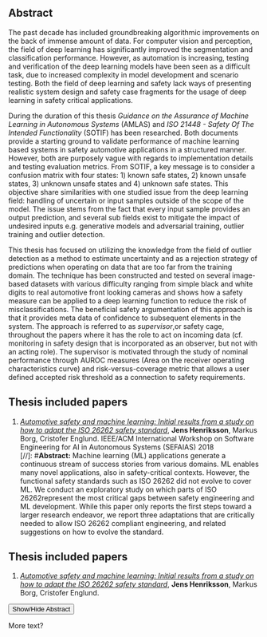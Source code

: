 ## Abstract
The past decade has included groundbreaking algorithmic improvements on the back of immense amount of data. For computer vision and perception, the field of deep learning has significantly improved the segmentation and classification performance. However, as automation is increasing, testing and verification of the deep learning models have been seen as a difficult task, due to increased complexity in model development and scenario testing. Both the field of deep learning and safety lack ways of presenting realistic system design and safety case fragments for the usage of deep learning in safety critical applications. 

During the duration of this thesis _Guidance on the Assurance of Machine Learning in Autonomous Systems_ (AMLAS) and _ISO 21448 - Safety Of The Intended Functionality_ (SOTIF) has been researched. Both documents provide a starting ground to validate performance of machine learning based systems in safety automotive applications in a structured manner. However, both are purposely vague with regards to implementation details and testing evaluation metrics. From SOTIF, a key message is to consider a confusion matrix with four states: 1) known safe states, 2) known unsafe states, 3) unknown unsafe states and 4) unknown safe states. This objective share similarities with one studied issue from the deep learning field: handling of uncertain or input samples outside of the scope of the model. The issue stems from the fact that every input sample provides an output prediction, and several sub fields exist to mitigate the impact of undesired inputs e.g. generative models and adversarial training, outlier training and outlier detection. 

This thesis has focused on utilizing the knowledge from the field of outlier detection as a method to estimate uncertainty and as a rejection strategy of predictions when operating on data that are too far from the training domain. The technique has been constructed and tested on several image-based datasets with various difficulty ranging from simple black and white digits to real automotive front looking cameras and shows how a safety measure can be applied to a deep learning function to reduce the risk of misclassifications. The beneficial safety argumentation of this approach is that it provides meta data of confidence to subsequent elements in the system. 
The approach is referred to as _supervisor_,or safety cage, throughout the papers where it has the role to act on incoming data (cf. monitoring in safety design that is incorporated as an observer, but not with an acting role). The supervisor is motivated through the study of nominal performance through AUROC measures (Area on the receiver operating characteristics curve) and risk-versus-coverage metric that allows a user defined accepted risk threshold as a connection to safety requirements. 

## Thesis included papers
1. [*Automotive safety and machine learning: Initial results from a study on how to adapt the ISO 26262 safety standard*](http://mrksbrg.com/wp-content/uploads/preprints/2018_SEFAIAS_ISO26262.pdf), **Jens Henriksson**, Markus Borg, Cristofer Englund. IEEE/ACM International Workshop on Software Engineering for AI in Autonomous Systems (SEFAIAS) 2018  
[//]: #**Abstract:** Machine learning (ML) applications generate a continuous stream of success stories from various domains. ML enables many novel applications, also in safety-critical contexts. However, the functional safety standards such as ISO 26262 did not evolve to cover ML. We conduct an exploratory study on which parts of ISO 26262represent the most critical gaps between safety engineering and ML development. While this paper only reports the first steps toward a larger research endeavor, we report three adaptations that are critically needed to allow ISO 26262 compliant engineering, and related suggestions on how to evolve the standard.



## Thesis included papers

1. [*Automotive safety and machine learning: Initial results from a study on how to adapt the ISO 26262 safety standard*](http://mrksbrg.com/wp-content/uploads/preprints/2018_SEFAIAS_ISO26262.pdf), **Jens Henriksson**, Markus Borg, Cristofer Englund.

<div>
  <button onclick="toggleAbstract()">Show/Hide Abstract</button>
  <p id="abstract" style="display:none">Machine learning (ML) applications generate a continuous stream of success stories from various domains. ML enables many novel applications, also in safety-critical contexts. However, the functional safety standards such as ISO 26262 did not evolve to cover ML. We conduct an exploratory study on which parts of ISO 26262 represent the most critical gaps between safety engineering and ML development. While this paper only reports the first steps toward a larger research endeavor, we report three adaptations that are critically needed to allow ISO 26262 compliant engineering, and related suggestions on how to evolve the standard.</p>
</div>

<script>
function toggleAbstract() {
  var x = document.getElementById("abstract");
  if (x.style.display === "none") {
    x.style.display = "block";
  } else {
    x.style.display = "none";
  }
}
</script>




<!-- 
2. [*Towards Structured Evaluation of Deep Neural Network Supervisors*](https://arxiv.org/pdf/1903.01263.pdf), **Jens Henriksson**, Christian Berger, Markus Borg, Lars Tornberg, Cristofer Englund, Sankar Raman Sathyamoorthy, Stig Ursing. IEEE International Conference On Artificial Intelligence Testing (AITest) 2019  
**Abstract:** Deep Neural Networks (DNN) have improved the quality of several non-safety related products in the past years. However, before DNNs should be deployed to safety-critical applications, their robustness needs to be systematically analyzed. A common challenge for DNNs occurs when input is dissimilar to the training set, which might lead to high confidence predictions despite proper knowledge of the input. Several previous studies have proposed to complement DNNs with a supervisor that detects when inputs are outside the scope of the network. Most of these supervisors, however, are developed and tested for a selected scenario using a specific performance metric. In this work, we emphasize the need to assess and compare the performance of supervisors in a structured way. We present a framework constituted by four datasets organized in six test cases combined with seven evaluation metrics. The test cases provide varying complexity and include data from publicly available sources as well as a novel dataset consisting of images from simulated driving scenarios. The latter we plan to make publicly available. Our framework can be used to support DNN supervisor evaluation, which in turn could be used to motive development, validation, and deployment of DNNs in safety-critical applications.

3. [*Performance Analysis of Out-of-Distribution Detection on Trained Neural Networks*](https://arxiv.org/pdf/2204.12378.pdf), **Jens Henriksson**, Christian Berger, Markus Borg, Lars Tornberg, Sankar Raman Sathyamoorthy,  Cristofer Englund. Under review for a special track in Journal of Information and Software Technology 2020  
**Abstract:** Deep Neural Networks have shown great promise in various fields. However, before deploying these neural networks, the models need to be tested for robustness. One common challenge occurs when the model is exposed to samples outside of the intended operating domain, which can yield outputs with high confidence despite no prior knowledge of the input. **Objective:** The aim of this paper is to investigate how the performance of detecting out-of-distribution samples changes for outlier detection methods, as a deep neural network becomes better on training samples.  **Method:** Our experimental setup defines comparable metrics and datasets that reflect the most common setups in related work. The experimental setup allows for a fair comparison of supervisors, i.e methods with the goal of detecting out-of-distribution samples to a deep neural network. In order to enhance the comparison, four different deep neural networks are compared with three different supervisors during different stages of training, to detect when the performance of the supervisors begins to deteriorate. **Results:** We find that all supervisors has increased outlier detection performance as the quality of the model improves. However, we also find that all supervisors inherit a large variation in performance, which is affected by small variations in the network parameters, as well requiring parameter tuning. We observe that understanding the relationship between training results and supervisor performance is crucial to improve the model's robustness and to indicate, what input samples require further measures to improve the robustness of a DNN. **Conclusion:** Analysing Deep Neural Networks for robustness is a challenging task. We show that small variations in model parameters can have large impact on out-of-distribution detection performance. This kind of model behavior needs to be addressed to allow for safety argumentation of how deep neural networks shall be tested. 

4. [*Understanding the Impact of Edge Cases from Occluded Pedestrians for ML Systems*](https://arxiv.org/pdf/2204.12402.pdf), **Jens Henriksson**, Christian Berger, Stig Ursing. 2021 47th Euromicro Conference on Software Engineering and Advanced Applications 2021  
**Abstract:** Machine learning (ML)-enabled approaches are considered a substantial support technique of detection and classification of obstacles of traffic participants in self-driving vehicles. Major breakthroughs have been demonstrated the past few years, even covering complete end-to-end data processing chain from sensory inputs through perception and planning to vehicle control of acceleration, breaking and steering. YOLO (you-only-look-once) is a state-of-the-art perception neural network (NN) architecture providing object detection and classification through bounding box estimations on camera images. As the NN is trained on well annotated images, in this paper we study the variations of confidence levels from the NN when tested on hand-crafted occlusion added to a test set. We compare regular pedestrian detection to upper and lower body detection. Our findings show that the two NN using only partial information perform similarly well like the NN for the full body when the full body NN’s performance is 0.75 or better. Furthermore and as expected, the network, which is only trained on the lower half body is least prone to disturbances from occlusions of the upper half and vice versa.

5. [*Ergo, SMIRK is Safe: A Safety Case for a Machine Learning Component in a Pedestrian Automatic Emergency Brake System*](https://arxiv.org/pdf/2204.07874.pdf), Markus Borg, **Jens Henriksson**, Kasper Socha, Olof Lennartsson, Elias Sonnsjö Lönegren, Thanh Bui, Piotr Tomaszewski, Sankar Raman Sathyamoorthy, Sebastian Brink and Mahshid Helali Moghadam. Under review for a special track in Journal of Information and Software Technology 2022  
**Abstract:** Integration of Machine Learning (ML) components in critical applications introduces novel challenges for software certification and verification. New safety standards and technical guidelines are under development to support the safety of ML-based systems, e.g., ISO~21448 SOTIF for the automotive domain and the Assurance of Machine Learning for use in Autonomous Systems (AMLAS) framework. SOTIF and AMLAS provide high-level guidance but the details must be chiseled out for each specific case. We report results from an industry-academia collaboration on safety assurance of SMIRK, an ML-based pedestrian automatic emergency braking demonstrator running in an industry-grade simulator. We present  the outcome of applying AMLAS on SMIRK for a minimalistic operational design domain, i.e., a complete safety case for its integrated ML-based component. Finally, we report lessons learned and provide both SMIRK and the safety case under an open-source licence for the research community to reuse.

## Additional papers
* [*Performance Analysis of Out-of-Distribution Detection on Various Trained Neural Networks*](https://ieeexplore.ieee.org/abstract/document/8906748), **Jens Henriksson**, Christian Berger, Markus Borg, Lars Tornberg, Sankar Raman Sathyamoorthy, Cristofer Englund. 45th Euromicro Conference on Software Engineering and Advanced Applications (SEAA) 2019 

* [*Controlled time series generation for automotive software-in-the-loop testing using GANs*](https://arxiv.org/pdf/2002.06611.pdf), Dhasarathy Parthasarathy, Karl Bäckström, **Jens Henriksson**, Sólrún Einarsdóttir. IEEE International Conference On Artificial Intelligence Testing (AITest) 2020

* [*On Improving Validity of Deep Neural Networks in Safety Critical Applications*](https://ieeexplore.ieee.org/abstract/document/8906748), **Jens Henriksson**. Thesis for the degree of Licentiate of Engineering 2020. Department of Computer Science and Engineering, Chalmers University of Technology. 

--> 

More text?
